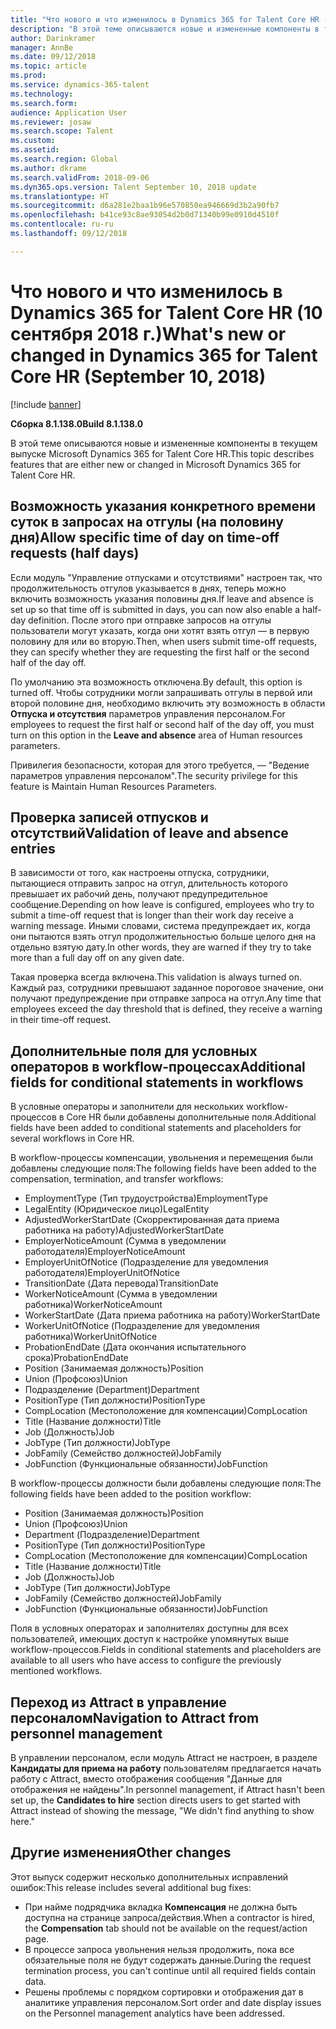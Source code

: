 ```yaml
---
title: "Что нового и что изменилось в Dynamics 365 for Talent Core HR (10 сентября 2018 г.)"
description: "В этой теме описываются новые и измененные компоненты в текущем выпуске Microsoft Dynamics 365 for Talent Core HR."
author: Darinkramer
manager: AnnBe
ms.date: 09/12/2018
ms.topic: article
ms.prod: 
ms.service: dynamics-365-talent
ms.technology: 
ms.search.form: 
audience: Application User
ms.reviewer: josaw
ms.search.scope: Talent
ms.custom: 
ms.assetid: 
ms.search.region: Global
ms.author: dkrame
ms.search.validFrom: 2018-09-06
ms.dyn365.ops.version: Talent September 10, 2018 update
ms.translationtype: HT
ms.sourcegitcommit: d6a281e2baa1b96e570850ea946669d3b2a90fb7
ms.openlocfilehash: b41ce93c8ae93054d2b0d71340b99e0910d4510f
ms.contentlocale: ru-ru
ms.lasthandoff: 09/12/2018

---
```


# <a name="whats-new-or-changed-in-dynamics-365-for-talent-core-hr-september-10-2018"></a><span data-ttu-id="35e9b-103">Что нового и что изменилось в Dynamics 365 for Talent Core HR (10 сентября 2018 г.)</span><span class="sxs-lookup"><span data-stu-id="35e9b-103">What's new or changed in Dynamics 365 for Talent Core HR (September 10, 2018)</span></span>

[!include [banner](includes/banner.md)]

<span data-ttu-id="35e9b-104">**Сборка 8.1.138.0**</span><span class="sxs-lookup"><span data-stu-id="35e9b-104">**Build 8.1.138.0**</span></span>

<span data-ttu-id="35e9b-105">В этой теме описываются новые и измененные компоненты в текущем выпуске Microsoft Dynamics 365 for Talent Core HR.</span><span class="sxs-lookup"><span data-stu-id="35e9b-105">This topic describes features that are either new or changed in Microsoft Dynamics 365 for Talent Core HR.</span></span>

## <a name="allow-specific-time-of-day-on-time-off-requests-half-days"></a><span data-ttu-id="35e9b-106">Возможность указания конкретного времени суток в запросах на отгулы (на половину дня)</span><span class="sxs-lookup"><span data-stu-id="35e9b-106">Allow specific time of day on time-off requests (half days)</span></span>

<span data-ttu-id="35e9b-107">Если модуль "Управление отпусками и отсутствиями" настроен так, что продолжительность отгулов указывается в днях, теперь можно включить возможность указания половины дня.</span><span class="sxs-lookup"><span data-stu-id="35e9b-107">If leave and absence is set up so that time off is submitted in days, you can now also enable a half-day definition.</span></span> <span data-ttu-id="35e9b-108">После этого при отправке запросов на отгулы пользователи могут указать, когда они хотят взять отгул — в первую половину для или во вторую.</span><span class="sxs-lookup"><span data-stu-id="35e9b-108">Then, when users submit time-off requests, they can specify whether they are requesting the first half or the second half of the day off.</span></span>

<span data-ttu-id="35e9b-109">По умолчанию эта возможность отключена.</span><span class="sxs-lookup"><span data-stu-id="35e9b-109">By default, this option is turned off.</span></span> <span data-ttu-id="35e9b-110">Чтобы сотрудники могли запрашивать отгулы в первой или второй половине дня, необходимо включить эту возможность в области **Отпуска и отсутствия** параметров управления персоналом.</span><span class="sxs-lookup"><span data-stu-id="35e9b-110">For employees to request the first half or second half of the day off, you must turn on this option in the **Leave and absence** area of Human resources parameters.</span></span>

<span data-ttu-id="35e9b-111">Привилегия безопасности, которая для этого требуется, — "Ведение параметров управления персоналом".</span><span class="sxs-lookup"><span data-stu-id="35e9b-111">The security privilege for this feature is Maintain Human Resources Parameters.</span></span>

## <a name="validation-of-leave-and-absence-entries"></a><span data-ttu-id="35e9b-112">Проверка записей отпусков и отсутствий</span><span class="sxs-lookup"><span data-stu-id="35e9b-112">Validation of leave and absence entries</span></span>

<span data-ttu-id="35e9b-113">В зависимости от того, как настроены отпуска, сотрудники, пытающиеся отправить запрос на отгул, длительность которого превышает их рабочий день, получают предупредительное сообщение.</span><span class="sxs-lookup"><span data-stu-id="35e9b-113">Depending on how leave is configured, employees who try to submit a time-off request that is longer than their work day receive a warning message.</span></span> <span data-ttu-id="35e9b-114">Иными словами, система предупреждает их, когда они пытаются взять отгул продолжительностью больше целого дня на отдельно взятую дату.</span><span class="sxs-lookup"><span data-stu-id="35e9b-114">In other words, they are warned if they try to take more than a full day off on any given date.</span></span>

<span data-ttu-id="35e9b-115">Такая проверка всегда включена.</span><span class="sxs-lookup"><span data-stu-id="35e9b-115">This validation is always turned on.</span></span> <span data-ttu-id="35e9b-116">Каждый раз, сотрудники превышают заданное пороговое значение, они получают предупреждение при отправке запроса на отгул.</span><span class="sxs-lookup"><span data-stu-id="35e9b-116">Any time that employees exceed the day threshold that is defined, they receive a warning in their time-off request.</span></span>

## <a name="additional-fields-for-conditional-statements-in-workflows"></a><span data-ttu-id="35e9b-117">Дополнительные поля для условных операторов в workflow-процессах</span><span class="sxs-lookup"><span data-stu-id="35e9b-117">Additional fields for conditional statements in workflows</span></span>

<span data-ttu-id="35e9b-118">В условные операторы и заполнители для нескольких workflow-процессов в Core HR были добавлены дополнительные поля.</span><span class="sxs-lookup"><span data-stu-id="35e9b-118">Additional fields have been added to conditional statements and placeholders for several workflows in Core HR.</span></span>

<span data-ttu-id="35e9b-119">В workflow-процессы компенсации, увольнения и перемещения были добавлены следующие поля:</span><span class="sxs-lookup"><span data-stu-id="35e9b-119">The following fields have been added to the compensation, termination, and transfer workflows:</span></span>

- <span data-ttu-id="35e9b-120">EmploymentType (Тип трудоустройства)</span><span class="sxs-lookup"><span data-stu-id="35e9b-120">EmploymentType</span></span>
- <span data-ttu-id="35e9b-121">LegalEntity (Юридическое лицо)</span><span class="sxs-lookup"><span data-stu-id="35e9b-121">LegalEntity</span></span>
- <span data-ttu-id="35e9b-122">AdjustedWorkerStartDate (Скорректированная дата приема работника на работу)</span><span class="sxs-lookup"><span data-stu-id="35e9b-122">AdjustedWorkerStartDate</span></span>
- <span data-ttu-id="35e9b-123">EmployerNoticeAmount (Сумма в уведомлении работодателя)</span><span class="sxs-lookup"><span data-stu-id="35e9b-123">EmployerNoticeAmount</span></span>
- <span data-ttu-id="35e9b-124">EmployerUnitOfNotice (Подразделение для уведомления работодателя)</span><span class="sxs-lookup"><span data-stu-id="35e9b-124">EmployerUnitOfNotice</span></span>
- <span data-ttu-id="35e9b-125">TransitionDate (Дата перевода)</span><span class="sxs-lookup"><span data-stu-id="35e9b-125">TransitionDate</span></span>
- <span data-ttu-id="35e9b-126">WorkerNoticeAmount (Сумма в уведомлении работника)</span><span class="sxs-lookup"><span data-stu-id="35e9b-126">WorkerNoticeAmount</span></span>
- <span data-ttu-id="35e9b-127">WorkerStartDate (Дата приема работника на работу)</span><span class="sxs-lookup"><span data-stu-id="35e9b-127">WorkerStartDate</span></span>
- <span data-ttu-id="35e9b-128">WorkerUnitOfNotice (Подразделение для уведомления работника)</span><span class="sxs-lookup"><span data-stu-id="35e9b-128">WorkerUnitOfNotice</span></span>
- <span data-ttu-id="35e9b-129">ProbationEndDate (Дата окончания испытательного срока)</span><span class="sxs-lookup"><span data-stu-id="35e9b-129">ProbationEndDate</span></span>
- <span data-ttu-id="35e9b-130">Position (Занимаемая должность)</span><span class="sxs-lookup"><span data-stu-id="35e9b-130">Position</span></span>
- <span data-ttu-id="35e9b-131">Union (Профсоюз)</span><span class="sxs-lookup"><span data-stu-id="35e9b-131">Union</span></span>
- <span data-ttu-id="35e9b-132">Подразделение (Department)</span><span class="sxs-lookup"><span data-stu-id="35e9b-132">Department</span></span>
- <span data-ttu-id="35e9b-133">PositionType (Тип должности)</span><span class="sxs-lookup"><span data-stu-id="35e9b-133">PositionType</span></span>
- <span data-ttu-id="35e9b-134">CompLocation (Местоположение для компенсации)</span><span class="sxs-lookup"><span data-stu-id="35e9b-134">CompLocation</span></span>
- <span data-ttu-id="35e9b-135">Title (Название должности)</span><span class="sxs-lookup"><span data-stu-id="35e9b-135">Title</span></span>
- <span data-ttu-id="35e9b-136">Job (Должность)</span><span class="sxs-lookup"><span data-stu-id="35e9b-136">Job</span></span>
- <span data-ttu-id="35e9b-137">JobType (Тип должности)</span><span class="sxs-lookup"><span data-stu-id="35e9b-137">JobType</span></span>
- <span data-ttu-id="35e9b-138">JobFamily (Семейство должностей)</span><span class="sxs-lookup"><span data-stu-id="35e9b-138">JobFamily</span></span>
- <span data-ttu-id="35e9b-139">JobFunction (Функциональные обязанности)</span><span class="sxs-lookup"><span data-stu-id="35e9b-139">JobFunction</span></span>

<span data-ttu-id="35e9b-140">В workflow-процессы должности были добавлены следующие поля:</span><span class="sxs-lookup"><span data-stu-id="35e9b-140">The following fields have been added to the position workflow:</span></span>

- <span data-ttu-id="35e9b-141">Position (Занимаемая должность)</span><span class="sxs-lookup"><span data-stu-id="35e9b-141">Position</span></span>
- <span data-ttu-id="35e9b-142">Union (Профсоюз)</span><span class="sxs-lookup"><span data-stu-id="35e9b-142">Union</span></span>
- <span data-ttu-id="35e9b-143">Department (Подразделение)</span><span class="sxs-lookup"><span data-stu-id="35e9b-143">Department</span></span>
- <span data-ttu-id="35e9b-144">PositionType (Тип должности)</span><span class="sxs-lookup"><span data-stu-id="35e9b-144">PositionType</span></span>
- <span data-ttu-id="35e9b-145">CompLocation (Местоположение для компенсации)</span><span class="sxs-lookup"><span data-stu-id="35e9b-145">CompLocation</span></span>
- <span data-ttu-id="35e9b-146">Title (Название должности)</span><span class="sxs-lookup"><span data-stu-id="35e9b-146">Title</span></span>
- <span data-ttu-id="35e9b-147">Job (Должность)</span><span class="sxs-lookup"><span data-stu-id="35e9b-147">Job</span></span>
- <span data-ttu-id="35e9b-148">JobType (Тип должности)</span><span class="sxs-lookup"><span data-stu-id="35e9b-148">JobType</span></span>
- <span data-ttu-id="35e9b-149">JobFamily (Семейство должностей)</span><span class="sxs-lookup"><span data-stu-id="35e9b-149">JobFamily</span></span>
- <span data-ttu-id="35e9b-150">JobFunction (Функциональные обязанности)</span><span class="sxs-lookup"><span data-stu-id="35e9b-150">JobFunction</span></span>

<span data-ttu-id="35e9b-151">Поля в условных операторах и заполнителях доступны для всех пользователей, имеющих доступ к настройке упомянутых выше workflow-процессов.</span><span class="sxs-lookup"><span data-stu-id="35e9b-151">Fields in conditional statements and placeholders are available to all users who have access to configure the previously mentioned workflows.</span></span>

## <a name="navigation-to-attract-from-personnel-management"></a><span data-ttu-id="35e9b-152">Переход из Attract в управление персоналом</span><span class="sxs-lookup"><span data-stu-id="35e9b-152">Navigation to Attract from personnel management</span></span>

<span data-ttu-id="35e9b-153">В управлении персоналом, если модуль Attract не настроен, в разделе **Кандидаты для приема на работу** пользователям предлагается начать работу с Attract, вместо отображения сообщения "Данные для отображения не найдены".</span><span class="sxs-lookup"><span data-stu-id="35e9b-153">In personnel management, if Attract hasn't been set up, the **Candidates to hire** section directs users to get started with Attract instead of showing the message, "We didn't find anything to show here."</span></span>

## <a name="other-changes"></a><span data-ttu-id="35e9b-154">Другие изменения</span><span class="sxs-lookup"><span data-stu-id="35e9b-154">Other changes</span></span>

<span data-ttu-id="35e9b-155">Этот выпуск содержит несколько дополнительных исправлений ошибок:</span><span class="sxs-lookup"><span data-stu-id="35e9b-155">This release includes several additional bug fixes:</span></span>

- <span data-ttu-id="35e9b-156">При найме подрядчика вкладка **Компенсация** не должна быть доступна на странице запроса/действия.</span><span class="sxs-lookup"><span data-stu-id="35e9b-156">When a contractor is hired, the **Compensation** tab should not be available on the request/action page.</span></span>
- <span data-ttu-id="35e9b-157">В процессе запроса увольнения нельзя продолжить, пока все обязательные поля не будут содержать данные.</span><span class="sxs-lookup"><span data-stu-id="35e9b-157">During the request termination process, you can't continue until all required fields contain data.</span></span>
- <span data-ttu-id="35e9b-158">Решены проблемы с порядком сортировки и отображения дат в аналитике управления персоналом.</span><span class="sxs-lookup"><span data-stu-id="35e9b-158">Sort order and date display issues on the Personnel management analytics have been addressed.</span></span>

